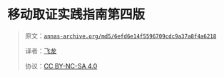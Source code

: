 # 移动取证实践指南第四版

> 原文：[`annas-archive.org/md5/6efd6e14f5596709cdc9a37a8f4a6218`](https://annas-archive.org/md5/6efd6e14f5596709cdc9a37a8f4a6218)
> 
> 译者：[飞龙](https://github.com/wizardforcel)
> 
> 协议：[CC BY-NC-SA 4.0](http://creativecommons.org/licenses/by-nc-sa/4.0/)